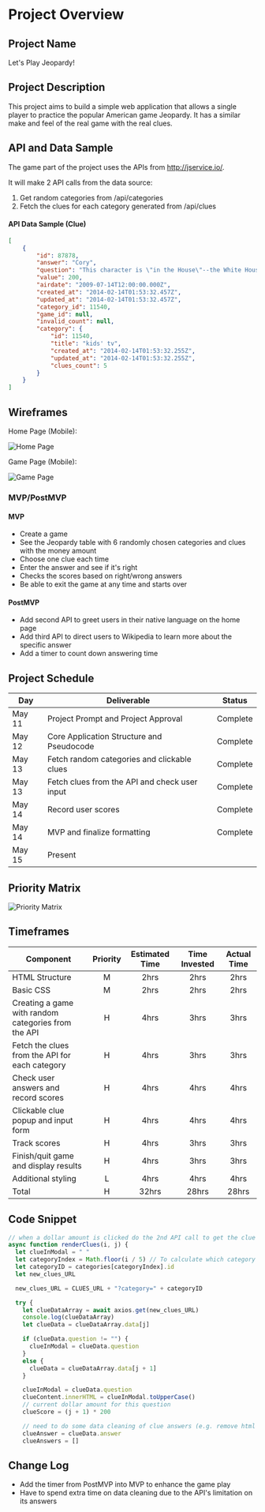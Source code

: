 # Project Overview

## Project Name

Let's Play Jeopardy!

## Project Description

This project aims to build a simple web application that allows a single player to practice the popular American game Jeopardy. It has a similar make and feel of the real game with the real clues.

## API and Data Sample

The game part of the project uses the APIs from http://jservice.io/.

It will make 2 API calls from the data source:
1. Get random categories from /api/categories
2. Fetch the clues for each category generated from /api/clues

#### API Data Sample (Clue)
```json
[
    {
        "id": 87878,
        "answer": "Cory",
        "question": "This character is \"in the House\"--the White House, that is--when his dad starts working there on this Disney show",
        "value": 200,
        "airdate": "2009-07-14T12:00:00.000Z",
        "created_at": "2014-02-14T01:53:32.457Z",
        "updated_at": "2014-02-14T01:53:32.457Z",
        "category_id": 11540,
        "game_id": null,
        "invalid_count": null,
        "category": {
            "id": 11540,
            "title": "kids' tv",
            "created_at": "2014-02-14T01:53:32.255Z",
            "updated_at": "2014-02-14T01:53:32.255Z",
            "clues_count": 5
        }
    }
]
```

## Wireframes
Home Page (Mobile): 

![Home Page](https://res.cloudinary.com/dvmkqx6v1/image/upload/v1589165143/Mobile_1_ktlt1a.png)


Game Page (Mobile): 

![Game Page](https://res.cloudinary.com/dvmkqx6v1/image/upload/v1589165143/Mobile_2_ls4oaq.png)


### MVP/PostMVP  
#### MVP 

- Create a game
- See the Jeopardy table with 6 randomly chosen categories and clues with the money amount
- Choose one clue each time
- Enter the answer and see if it's right
- Checks the scores based on right/wrong answers
- Be able to exit the game at any time and starts over

#### PostMVP  

- Add second API to greet users in their native language on the home page
- Add third API to direct users to Wikipedia to learn more about the specific answer
- Add a timer to count down answering time

## Project Schedule

|  Day | Deliverable | Status
|---|---| ---|
|May 11| Project Prompt and Project Approval | Complete 
|May 12| Core Application Structure and Pseudocode | Complete 
|May 13| Fetch random categories and clickable clues  | Complete 
|May 13| Fetch clues from the API and check user input | Complete 
|May 14| Record user scores | Complete 
|May 14| MVP and finalize formatting | Complete 
|May 15| Present | 

## Priority Matrix

![Priority Matrix](https://res.cloudinary.com/dvmkqx6v1/image/upload/v1589166353/Priority_Matrix_brxnhr.png)


## Timeframes

| Component | Priority | Estimated Time | Time Invested | Actual Time |
| --- | :---: |  :---: | :---: | :---: |
| HTML Structure | M | 2hrs| 2hrs | 2hrs |
| Basic CSS | M | 2hrs| 2hrs | 2hrs |
| Creating a game with random categories from the API | H | 4hrs| 3hrs | 3hrs |
| Fetch the clues from the API for each category | H | 4hrs| 3hrs | 3hrs |
| Check user answers and record scores | H | 4hrs| 4hrs | 4hrs |
| Clickable clue popup and input form | H | 4hrs| 4hrs | 4hrs |
| Track scores | H | 4hrs| 3hrs | 3hrs |
| Finish/quit game and display results | H | 4hrs| 3hrs | 3hrs |
| Additional styling | L | 4hrs| 4hrs | 4hrs |
| Total | H | 32hrs| 28hrs | 28hrs |

## Code Snippet
```javascript
// when a dollar amount is clicked do the 2nd API call to get the clue
async function renderClues(i, j) {
  let clueInModal = " "
  let categoryIndex = Math.floor(i / 5) // To calculate which category is it in the cateogires array
  let categoryID = categories[categoryIndex].id
  let new_clues_URL

  new_clues_URL = CLUES_URL + "?category=" + categoryID

  try {
    let clueDataArray = await axios.get(new_clues_URL)
    console.log(clueDataArray)
    let clueData = clueDataArray.data[j]

    if (clueData.question != "") {
      clueInModal = clueData.question
    }
    else {
      clueData = clueDataArray.data[j + 1]
    }

    clueInModal = clueData.question
    clueContent.innerHTML = clueInModal.toUpperCase()
    // current dollar amount for this question
    clueScore = (j + 1) * 200

    // need to do some data cleaning of clue answers (e.g. remove html formatting and situations like the answer is "A (or B)")
    clueAnswer = clueData.answer
    clueAnswers = []

```

## Change Log
- Add the timer from PostMVP into MVP to enhance the game play
- Have to spend extra time on data cleaning due to the API's limitation on its answers
